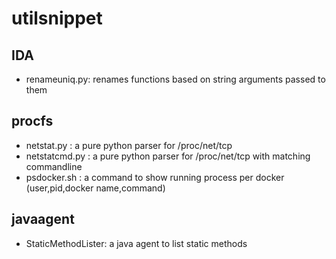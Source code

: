 # utilsnippet

## IDA
* renameuniq.py:  renames functions based on string arguments passed to them
## procfs

* netstat.py : a pure python parser for /proc/net/tcp
* netstatcmd.py : a pure python parser for /proc/net/tcp with matching commandline
* psdocker.sh : a command to show running process per docker (user,pid,docker name,command)

## javaagent

* StaticMethodLister: a java agent to list static methods
